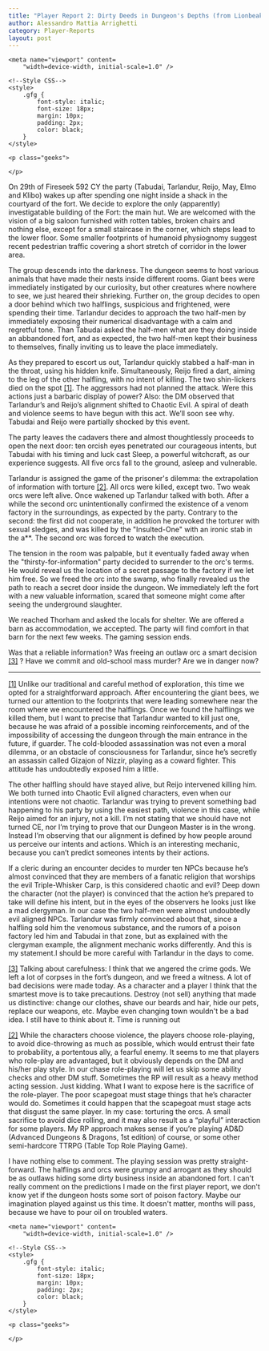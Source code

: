 ```yaml
---
title: "Player Report 2: Dirty Deeds in Dungeon's Depths (from Lionbeak Campaign)"
author: Alessandro Mattia Arrighetti
category: Player-Reports
layout: post
---
```

<html lang="en">
  
<head>
    <meta charset="UTF-8" />
    <meta http-equiv="X-UA-Compatible" content="IE=edge" />
  
    <meta name="viewport" content=
        "width=device-width, initial-scale=1.0" />
  
    <!--Style CSS-->
    <style>
        .gfg {
            font-style: italic;
            font-size: 18px;
            margin: 10px;
            padding: 2px;
            color: black;
        }
    </style>
</head>
  
<body>
    <p class="gfg">
    </p>
  
    <p class="geeks">
    
    </p>
</body>
  
</html>


On 29th of Fireseek 592 CY the party (Tabudai, Tarlandur, Reijo, May, Elmo and Klibo) wakes up after spending one night inside a shack in the courtyard of the fort. We decide to explore the only (apparently) investigatable building of the Fort: the main hut. We are welcomed with the vision of a big saloon furnished with rotten tables, broken chairs and nothing else, except for a small staircase in the corner, which steps lead to the lower floor. Some smaller footprints of humanoid physiognomy suggest recent pedestrian traffic covering a short stretch of corridor in the lower area.   

The group descends into the darkness. The dungeon seems to host various animals that have made their nests inside different rooms. Giant bees were immediately instigated by our curiosity, but other creatures where nowhere to see, we just heared their shrieking. 
Further on, the group decides to open a door behind which two halflings, suspicious and frightened, were spending their time. Tarlandur decides to approach the two half-men by immediately exposing their numerical disadvantage with a calm and regretful tone. Than Tabudai asked the half-men what are they doing inside an abbandoned fort, and as expected, the two half-men kept their business to themselves, finally inviting us to leave the place immediately. 

As they prepared to escort us out, Tarlandur quickly stabbed a half-man in the throat, using his hidden knife. Simultaneously, Reijo fired a dart, aiming to the leg of the other halfling, with no intent of killing. The two shin-lickers died on the spot <a name="nf1"><sup>[[1]](#fn1)</sup><a>. The aggressors had not planned the attack. Were this actions just a barbaric display of power? Also: the DM observed that Tarlandur’s and Reijo’s alignment shifted to Chaotic Evil. A spiral of death and violence seems to have begun with this act. We’ll soon see why. Tabudai and Reijo were partially shocked by this event. 

The party leaves the cadavers there and almost thoughtlessly proceeds to open the next door: ten orcish eyes penetrated our courageous intents, but Tabudai with his timing and luck cast Sleep, a powerful witchcraft, as our experience suggests. All five orcs fall to the ground, asleep and vulnerable.

Tarlandur is assigned the game of the prisoner's dilemma: the extrapolation of information with torture <a name="nf2"><sup>[[2]](#fn2)</sup><a>. All orcs were killed, except two. Two weak orcs were left alive. Once wakened up Tarlandur talked with both. After a while the second orc unintentionally confirmed the existence of a venom factory in the surroundings, as expected by the party. Contrary to the second: the first did not cooperate, in addition he provoked the torturer with sexual sledges, and was killed by the "Insulted-One" with an ironic stab in the a**. The second orc was forced to watch the execution. 

The tension in the room was palpable, but it eventually faded away when the "thirsty-for-information" party decided to surrender to the orc's terms. He would reveal us the location of a secret passage to the factory if we let him free. So we freed the orc into the swamp, who finally revealed us the path to reach a secret door inside the dungeon. We immediately left the fort with a new valuable information, scared that someone might come after seeing the underground slaughter.  

We reached Thorham and asked the locals for shelter. We are offered a barn as accommodation, we accepted. The party will find comfort in that barn for the next few weeks. The gaming session ends.

Was that a reliable information? Was freeing an outlaw orc a smart decision <a name="nf3"><sup>[[3]](#fn3)</sup><a> ? Have we commit and old-school mass murder? Are we in danger now? 

---

<a name="fn1">[[1]](#nf1)</a> Unlike our traditional and careful method of exploration, this time we opted for a straightforward approach. After encountering the giant bees, we turned our attention to the footprints that were leading somewhere near the room where we encountered the halflings. Once we found the halflings we killed them, but I want to precise that Tarlandur wanted to kill just one, because he was afraid of a possible incoming reinforcements, and of the impossibility of accessing the dungeon through the main entrance in the future, if guarder. The cold-blooded assassination was not even a moral dilemma, or an obstacle of consciousness for Tarlandur, since he’s secretly an assassin called Gizajon of Nizzir, playing as a coward fighter. This attitude has undoubtedly exposed him a little. 

The other halfling should have stayed alive, but Reijo intervened killing him. We both turned into Chaotic Evil aligned characters, even when our intentions were not chaotic. Tarlandur was trying to prevent something bad happening to his party by using the easiest path, violence in this case, while Reijo aimed for an injury, not a kill. I’m not stating that we should have not turned CE, nor I’m trying to prove that our Dungeon Master is in the wrong. 
Instead I’m observing that our alignment is defined by how people around us perceive our intents and actions. Which is an interesting mechanic, because you can’t predict someones intents by their actions. 

If a cleric during an encounter decides to murder ten NPCs because he’s almost convinced that they are members of a fanatic religion that worships the evil Triple-Whisker Carp, is this considered chaotic and evil? Deep down the character (not the player) is convinced that the action he’s prepared to take will define his intent, but in the eyes of the observers he looks just like a mad clergyman. In our case the two half-men were almost undoubtedly evil aligned NPCs. Tarlandur was firmly convinced about that, since a halfling sold him the venomous substance, and the rumors of a poison factory led him and Tabudai in that zone, but as explained with the clergyman example, the alignment mechanic works differently. And this is my statement.I should be more careful with Tarlandur in the days to come. 

<a name="fn3">[[3]](#nf3)</a> Talking about carefulness: I think that we angered the crime gods. We left a lot of corpses in the fort’s dungeon, and we freed a witness. A lot of bad decisions were made today. As a character and a player I think that the smartest move is to take precautions. Destroy (not sell) anything that made us distinctive: change our clothes, shave our beards and hair, hide our pets, replace our weapons, etc. Maybe even changing town wouldn't be a bad idea. I still have to think about it. Time is running out

<a name="fn2">[[2]](#nf2)</a> While the characters choose violence, the players choose role-playing, to avoid dice-throwing as much as possible, which would entrust their fate to probability, a portentous ally, a fearful enemy. It seems to me that players who role-play are advantaged, but it obviously depends on the DM and his/her play style. In our chase role-playing will let us skip some ability checks and other DM stuff. 
Sometimes the RP will result as a heavy method acting session. Just kidding. 
What I want to expose here is the sacrifice of the role-player. The poor scapegoat must stage things that he’s character would do. Sometimes it could happen that the scapegoat must stage acts that disgust the same player. In my case: torturing the orcs. A small sacrifice to avoid dice rolling, and it may also result as a “playful” interaction for some players. 
My RP approach makes sense if you’re playing AD&D (Advanced Dungeons & Dragons, 1st edition) of course, or some other semi-hardcore TTRPG (Table Top Role Playing Game).

I have nothing else to comment. The playing session was pretty straight-forward. The halflings and orcs were grumpy and arrogant as they should be as outlaws hiding some dirty business inside an abandoned fort. 
I can't really comment on the predictions I made on the first player report, we don't know yet if the dungeon hosts some sort of poison factory. Maybe our imagination played against us this time. It doesn't matter, months will pass, because we have to pour oil on troubled waters.

<html lang="en">
  
<head>
    <meta charset="UTF-8" />
    <meta http-equiv="X-UA-Compatible" content="IE=edge" />
  
    <meta name="viewport" content=
        "width=device-width, initial-scale=1.0" />
  
    <!--Style CSS-->
    <style>
        .gfg {
            font-style: italic;
            font-size: 18px;
            margin: 10px;
            padding: 2px;
            color: black;
        }
    </style>
</head>
  
<body>
    <p class="gfg">
     </p>
  
    <p class="geeks">
    
    </p>
</body>
  
</html>
